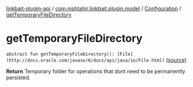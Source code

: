 [linkbait-plugin-api](../../index.md) / [com.nishtahir.linkbait.plugin.model](../index.md) / [Configuration](index.md) / [getTemporaryFileDirectory](.)


# getTemporaryFileDirectory

`abstract fun getTemporaryFileDirectory(): [File](http://docs.oracle.com/javase/6/docs/api/java/io/File.html)` [(source)](https://gitlab.com/nishtahir/linkbait/tree/master/linkbait-plugin-api/src/main/kotlin//com/nishtahir/linkbait/plugin/model/Configuration.kt#L24)

**Return**
Temporary folder for operations that dont need
to be permanently persisted.




